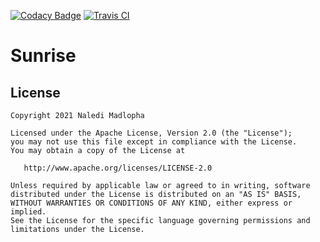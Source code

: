 [![Codacy Badge](https://app.codacy.com/project/badge/Grade/a56c0fb415ce43a09fe92753a30ce64e)](https://www.codacy.com/gh/NalediMadlopha/gk-sunrise/dashboard?utm_source=github.com&amp;utm_medium=referral&amp;utm_content=NalediMadlopha/gk-sunrise&amp;utm_campaign=Badge_Grade) 
[![Travis CI](https://img.shields.io/travis/NalediMadlopha/gk-sunrise?logo=travis)](https://travis-ci.com/NalediMadlopha/gk-sunrise)

# Sunrise

## License

    Copyright 2021 Naledi Madlopha

    Licensed under the Apache License, Version 2.0 (the "License");
    you may not use this file except in compliance with the License.
    You may obtain a copy of the License at

       http://www.apache.org/licenses/LICENSE-2.0

    Unless required by applicable law or agreed to in writing, software
    distributed under the License is distributed on an "AS IS" BASIS,
    WITHOUT WARRANTIES OR CONDITIONS OF ANY KIND, either express or implied.
    See the License for the specific language governing permissions and
    limitations under the License.

